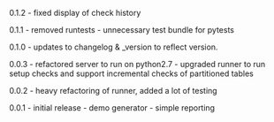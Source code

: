 0.1.2 - fixed display of check history

0.1.1 - removed runtests - unnecessary test bundle for pytests

0.1.0 - updates to changelog & _version to reflect version.

0.0.3 - refactored server to run on python2.7
      - upgraded runner to run setup checks and support incremental checks
        of partitioned tables

0.0.2 - heavy refactoring of runner,
        added a lot of testing

0.0.1 - initial release
      - demo generator
      - simple reporting
